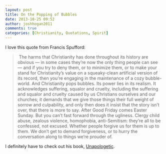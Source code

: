 ```yaml
---
layout: post
title: On the Popping of Bubbles
date: 2013-10-25 09:52
author: joshhogan2011
comments: true
categories: [Christianity, Quotations, Spirit]
---
```

I love this quote from Francis Spufford:
<blockquote> The harms that Christianity has done throughout its history are obvious — in some cases they’re now the only thing people can see — and if you try to deny them, or to minimize them, or to make your stand for Christianity’s value on a squeaky-clean artificial version of its record, then you’re engaging in the maintenance of a cozy bubble-world. And Christianity pops bubbles. Its power lies in its realism. It acknowledges suffering, squalor and cruelty, including the suffering and squalor and cruelty caused by us Christians ourselves and our churches; it demands that we give those things their full weight of sorrow and culpability, and only then does it insist that the story isn’t over, that there is more to say. After Good Friday comes Easter Sunday. But you can’t fast forward through the ugliness. Clergy child abuse, zealous violence, homophobia, anti-Semitism: they’re all to be confessed, not excused. Whether people forgive us for them is up to them. We don’t get to demand forgiveness, or to hurry the conversation along to things we’re prouder of.</blockquote>
I definitely have to check out his book, <a href="http://www.amazon.com/Unapologetic-Francis-Spufford/dp/0571225217">Unapologetic</a>.

